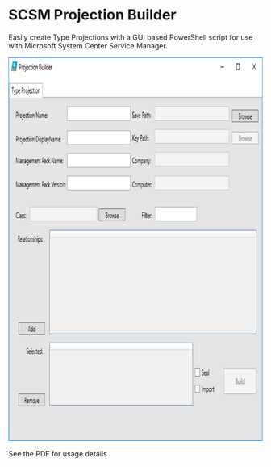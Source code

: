 # SCSM Projection Builder
Easily create Type Projections with a GUI based PowerShell script for use with Microsoft System Center Service Manager.

<p align="center">
  <img width="908" height="760" src="/images/ProjectionBuilder-RelFilter.PNG">
</p>

See the PDF for usage details.
